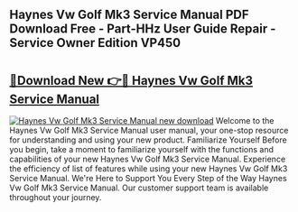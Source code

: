## Haynes Vw Golf Mk3 Service Manual PDF Download Free - Part-HHz User Guide Repair - Service Owner Edition VP450

# <h2><a href="http://bc52820.oget.top/?id=Haynes+Vw+Golf+Mk3+Service+Manual">🔗Download New 👉🔴 Haynes Vw Golf Mk3 Service Manual</a></h2>

[![Haynes Vw Golf Mk3 Service Manual new download](https://i.imgur.com/5g1atiW.png)](http://bc52820.oget.top/?id=Haynes+Vw+Golf+Mk3+Service+Manual)
Welcome to the Haynes Vw Golf Mk3 Service Manual user manual, your one-stop resource for understanding and using your new product. Familiarize Yourself Before you begin, take a moment to familiarize yourself with the functions and capabilities of your new Haynes Vw Golf Mk3 Service Manual. Experience the efficiency of list of features while using your new Haynes Vw Golf Mk3 Service Manual. We're Here to Support You Every Step of the Way Haynes Vw Golf Mk3 Service Manual. Our customer support team is available throughout your journey.
